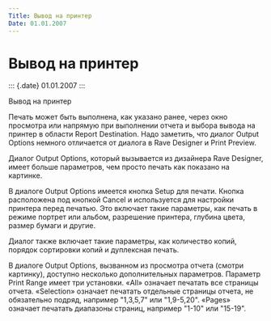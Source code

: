 ```yaml
---
Title: Вывод на принтер
Date: 01.01.2007
---
```



Вывод на принтер
================

::: {.date}
01.01.2007
:::

Вывод на принтер

Печать может быть выполнена, как указано ранее, через окно просмотра или
напрямую при выполнении отчета и выбора вывода на принтер в области
Report Destination. Надо заметить, что диалог Output Options немного
отличается от диалога в Rave Designer и Print Preview.

Диалог Output Options, который вызывается из дизайнера Rave Designer,
имеет больше параметров, чем просто печать как показано на картинке.

В диалоге Output Options имеется кнопка Setup для печати. Кнопка
расположена под кнопкой Cancel и используется для настройки принтера
перед печатью. Это включает такие параметры, как печать в режиме портрет
или альбом, разрешение принтера, глубина цвета, размер бумаги и другие.

Диалог также включает такие параметры, как количество копий, порядок
сортировки копий и дуплексная печать.

В диалоге Output Options, вызванном из просмотра отчета (смотри
картинку), доступно несколько дополнительных параметров. Параметр Print
Range имеет три установки. «All» означает печатать все страницы отчета.
«Selection» означает печатать отдельные страницы отчета, не обязательно
подряд, например \"1,3,5,7\" или \"1,9-5,20\". «Pages» означает печатать
диапазоны страниц, например \"1-10\" или \"15-19\".

